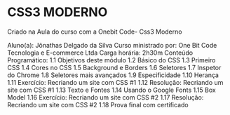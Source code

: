 # CSS3 MODERNO
Criado na Aula do curso com a Onebit Code- Css3 Moderno

Aluno(a): Jônathas Delgado da Silva
Curso ministrado por: One Bit Code Tecnologia e E-commerce Ltda
Carga horária: 2h30m
Conteúdo Programático:
1.1 Objetivos deste módulo
1.2 Básico do CSS
1.3 Primeiro CSS
1.4 Cores no CSS
1.5 Background e Borders
1.6 Seletores
1.7 Inspetor do Chrome
1.8 Seletores mais avançados
1.9 Especificidade
1.10 Herança
1.11 Exercício: Recriando um site com CSS #1
1.12 Resolução: Recriando um site com CSS #1
1.13 Texto e Fontes
1.14 Usando o Google Fonts
1.15 Box Model
1.16 Exercício: Recriando um site com CSS #2
1.17 Resolução: Recriando um site com CSS #2
1.18 Prova final com certificado
